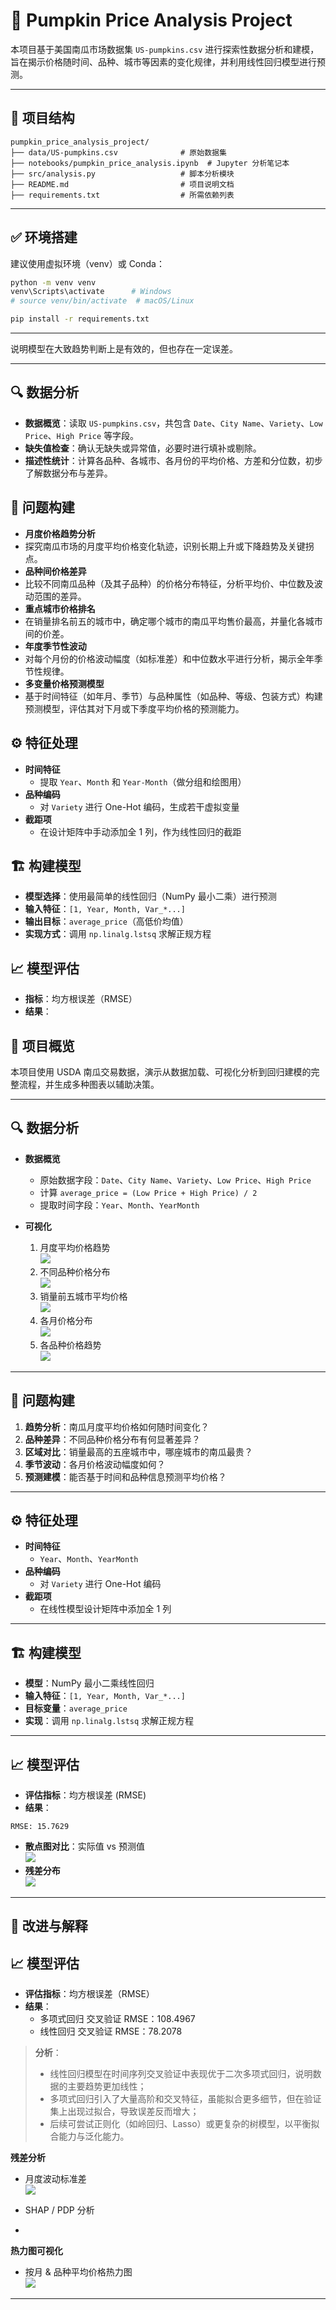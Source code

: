 # 🎃 Pumpkin Price Analysis Project

本项目基于美国南瓜市场数据集 `US-pumpkins.csv` 进行探索性数据分析和建模，旨在揭示价格随时间、品种、城市等因素的变化规律，并利用线性回归模型进行预测。

---

## 📁 项目结构

```
pumpkin_price_analysis_project/
├── data/US-pumpkins.csv              # 原始数据集
├── notebooks/pumpkin_price_analysis.ipynb  # Jupyter 分析笔记本
├── src/analysis.py                   # 脚本分析模块
├── README.md                         # 项目说明文档
├── requirements.txt                  # 所需依赖列表
```

---

## ✅ 环境搭建

建议使用虚拟环境（venv）或 Conda：

```bash
python -m venv venv
venv\Scripts\activate      # Windows
# source venv/bin/activate  # macOS/Linux

pip install -r requirements.txt
```

---
说明模型在大致趋势判断上是有效的，但也存在一定误差。

---

## 🔍 数据分析

- **数据概览**：读取 `US-pumpkins.csv`，共包含 `Date`、`City Name`、`Variety`、`Low Price`、`High Price` 等字段。
- **缺失值检查**：确认无缺失或异常值，必要时进行填补或剔除。
- **描述性统计**：计算各品种、各城市、各月份的平均价格、方差和分位数，初步了解数据分布与差异。

## 🎯 问题构建

- **月度价格趋势分析**
- 探究南瓜市场的月度平均价格变化轨迹，识别长期上升或下降趋势及关键拐点。
- **品种间价格差异**
- 比较不同南瓜品种（及其子品种）的价格分布特征，分析平均价、中位数及波动范围的差异。
- **重点城市价格排名**
- 在销量排名前五的城市中，确定哪个城市的南瓜平均售价最高，并量化各城市间的价差。
- **年度季节性波动**
- 对每个月份的价格波动幅度（如标准差）和中位数水平进行分析，揭示全年季节性规律。
- **多变量价格预测模型**
- 基于时间特征（如年月、季节）与品种属性（如品种、等级、包装方式）构建预测模型，评估其对下月或下季度平均价格的预测能力。


## ⚙️ 特征处理

- **时间特征**  
  - 提取 `Year`、`Month` 和 `Year-Month`（做分组和绘图用）  
- **品种编码**  
  - 对 `Variety` 进行 One-Hot 编码，生成若干虚拟变量  
- **截距项**  
  - 在设计矩阵中手动添加全 1 列，作为线性回归的截距

## 🏗️ 构建模型

- **模型选择**：使用最简单的线性回归（NumPy 最小二乘）进行预测  
- **输入特征**：`[1, Year, Month, Var_*...]`  
- **输出目标**：`average_price`（高低价均值）  
- **实现方式**：调用 `np.linalg.lstsq` 求解正规方程

## 📈 模型评估

- **指标**：均方根误差（RMSE）  
- **结果**：  



## 🚀 项目概览

本项目使用 USDA 南瓜交易数据，演示从数据加载、可视化分析到回归建模的完整流程，并生成多种图表以辅助决策。

---

## 🔍 数据分析

- **数据概览**  
  - 原始数据字段：`Date`、`City Name`、`Variety`、`Low Price`、`High Price`  
  - 计算 `average_price = (Low Price + High Price) / 2`  
  - 提取时间字段：`Year`、`Month`、`YearMonth`

- **可视化**  
  1. 月度平均价格趋势  
     ![](output/time_series/月度平均价格趋势.png)  
  2. 不同品种价格分布  
     ![](output/boxplots/variety/不同品种价格分布.png)  
  3. 销量前五城市平均价格  
     ![](output/bar_charts/city/销量前五城市平均价格.png)  
  4. 各月价格分布  
     ![](output/boxplots/monthly/各月价格分布.png)  
  5. 各品种价格趋势  
     ![](output/line_charts/variety/各品种价格趋势.png)  

---

## 🎯 问题构建

1. **趋势分析**：南瓜月度平均价格如何随时间变化？  
2. **品种差异**：不同品种价格分布有何显著差异？  
3. **区域对比**：销量最高的五座城市中，哪座城市的南瓜最贵？  
4. **季节波动**：各月价格波动幅度如何？  
5. **预测建模**：能否基于时间和品种信息预测平均价格？

---

## ⚙️ 特征处理

- **时间特征**  
  - `Year`、`Month`、`YearMonth`  
- **品种编码**  
  - 对 `Variety` 进行 One-Hot 编码  
- **截距项**  
  - 在线性模型设计矩阵中添加全 1 列  

---

## 🏗️ 构建模型

- **模型**：NumPy 最小二乘线性回归  
- **输入特征**：`[1, Year, Month, Var_*...]`  
- **目标变量**：`average_price`  
- **实现**：调用 `np.linalg.lstsq` 求解正规方程

---

## 📈 模型评估

- **评估指标**：均方根误差 (RMSE)  
- **结果**：  
```text
RMSE: 15.7629
```


- **散点图对比**：实际值 vs 预测值  
![](output/models/实际值_vs_预测值.png)  
- **残差分布**  
![](output/models/残差分布.png)  

---

## 🔧 改进与解释

  
## 📈 模型评估

- **评估指标**：均方根误差（RMSE）  
- **结果**：  
  - 多项式回归 交叉验证 RMSE：108.4967  
  - 线性回归 交叉验证 RMSE：78.2078  

> **分析**：  
> - 线性回归模型在时间序列交叉验证中表现优于二次多项式回归，说明数据的主要趋势更加线性；  
> - 多项式回归引入了大量高阶和交叉特征，虽能拟合更多细节，但在验证集上出现过拟合，导致误差反而增大；  
> - 后续可尝试正则化（如岭回归、Lasso）或更复杂的树模型，以平衡拟合能力与泛化能力。

**残差分析**  
 - 月度波动标准差  
   ![](output/time_series/月度价格波动_标准差.png)  
 - SHAP / PDP 分析  

 - 
**热力图可视化**  
 - 按月 & 品种平均价格热力图  
   ![](output/time_series/平均价格热力图_月份_品种.png)  

---

